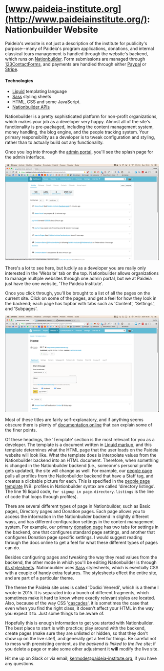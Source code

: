 # [www.paideia-institute.org](http://www.paideiainstitute.org/): Nationbuilder Website
Paideia's website is not just a description of the institute for publicity's purpose--many of Paideia's program applications, donations, and internal classical tours management is handled through the website's backend, which runs on [Nationbuilder](http://nationbuilder.com/). Form submissions are managed through [123ContactForms](https://www.123contactform.com), and payments are handled through either [Paypal](http://paypal.com/) or [Stripe](https://stripe.com/it).

#### Technologies

 - [Liquid](http://liquidmarkup.org/) templating language
 - [Sass](http://sass-lang.com/) styling sheets
 - HTML, CSS and some JavaScript.
 - [Nationbuilder APIs](http://nationbuilder.com/api_documentation)

 Nationbuilder is a pretty sophisticated platform for non-profit organizations, which makes your job as a developer very happy. Almost all of the site's functionality is pre-packaged, including the content management system, money handling, the blog engine, and the people tracking system. Your primary responsibility as a developer is to tweak configuration and styling, rather than to actually build out any functionality.

 Once you log into through the [admin portal](https://paideiainstitute.nationbuilder.com/admin/streams/activity), you'll see the splash page for the admin interface.

 ![Admin splash](/media/admin-splash.png)

 There's a lot to see here, but luckily as a developer you are really only interested in the 'Website' tab on the top. Nationbuilder allows organizations to manage multiple websites through one admin portal, but we at Paideia just have the one website, 'The Paideia Institute'.

 Once you click through, you'll be brought to a list of all the pages on the current site. Click on some of the pages, and get a feel for how they look in the backend; each page has topbar with tabs such as 'Content', 'Settings', and 'Subpages'.

 ![Home page backend](/media/home-page.png)

 Most of these titles are fairly self-explanatory, and if anything seems obscure there is plenty of [documentation online](http://nationbuilder.com/docs) that can explain some of the finer points.

 Of these headings, the 'Template' section is the most relevant for you as a developer. The template is a document written in [Liquid markup](https://shopify.github.io/liquid/), and this template determines what the HTML page that the user loads on the Paideia website will look like. What the template does is interpolate values from the Nationbuilder backend into an HTML document. Therefore, when something is changed in the Nationbuilder backend (i.e., someone's personal profile gets updated), the site will change as well. For example, our [people page](http://www.paideiainstitute.org/people) pulls all profiles from the Nationbuilder backend that have a Staff tag, and creates a clickable picture for each. This is specified in the [people page template](https://paideiainstitute.nationbuilder.com/admin/sites/1/pages/21/template) (NB: profiles in Nationbuilder syntax are called 'directory listings'. The line 16 liquid code, `for signup in page.directory.listings` is the line of code that loops through profiles).

 There are several different types of page in Nationbuilder, such as Basic pages, Directory pages and Donation pages. Each page allows you to access the information in the Nationbuilder backend in slightly different ways, and has different configuration settings in the content management system. For example, our primary [donation page](https://paideiainstitute.nationbuilder.com/admin/sites/1/pages/4/activities) has two tabs for settings in the backend, one that configures standard page settings, and another that configures Donation page specific settings. I would suggest reading through the docs online to get a feel for what these different types of pages can do.

 Besides configuring pages and tweaking the way they read values from the backend, the other mode in which you'll be editing Nationbuilder is through [its stylesheets](https://paideiainstitute.nationbuilder.com/admin/sites/1/themes/557af32c2213932c75000001/attachments/page_templates). Nationbuilder uses [Sass](http://sass-lang.com/) stylesheets, which is esentially CSS with a couple of handy extra features. The stylesheets effect the entire site, and are part of a particular theme.

 The theme the Paideia site uses is called 'Dodici Venerdi', which is a theme I wrote in 2015. It is separated into a bunch of different fragments, which sometimes make it hard to know where exactly relevant styles are located. Also, because of the way CSS '[cascades](http://stackoverflow.com/questions/1043001/what-is-the-meaning-of-cascading-in-css)', it is sometimes the case that even when you find the right class, it doesn't affect your HTML in the way you expect it to. Just some things to be aware of.

 Hopefully this is enough information to get you started with Nationbuilder. The best place to start is with practice; play around with the backend, create pages (make sure they are unlisted or hidden, so that they don't show up on the live site!), and generally get a feel for things. Be careful not to mess with preexisting content, as *the backend is linked to the live site*; if you delete a page or make some other adjustment it **will** modify the live site.

 Hit me up on Slack or via email, kermode@paideia-institute.org, if you have any questions.
